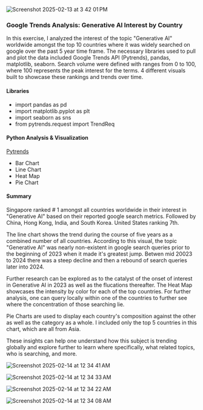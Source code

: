 
![Screenshot 2025-02-13 at 3 42 01 PM](https://github.com/user-attachments/assets/2f53f61e-673d-4ba6-9a1b-2e69f2e263cd)
 



### Google Trends Analysis: Generative AI Interest by Country

In this exercise, I analyzed the interest of the topic "Generative AI" worldwide amongst the top 10 countries where it was widely searched on google over the past 5 year time frame. The necessary libraries used to pull and plot the data included Google Trends API (Pytrends), pandas, matplotlib, seaborn. Search volume were defined with ranges from 0 to 100, where 100 represents the peak interest for the terms. 4 different visuals built to showcase these rankings and trends over time.



#### Libraries

- import pandas as pd
- import matplotlib.pyplot as plt
- import seaborn as sns
- from pytrends.request import TrendReq
 

#### Python Analysis & Visualization

[Pytrends](google-search-analysis.ipynb)

- Bar Chart
- Line Chart
- Heat Map
- Pie Chart
  


#### Summary

Singapore ranked # 1 amongst all countries worldwide in their interest in "Generative AI" based on their reported google search metrics. Followed by China, Hong Kong, India, and South Korea. United States ranking 7th.


The line chart shows the trend during the course of five years as a combined number of all countries. According to this visual, the topic "Generative AI" was nearly non-existent in google search queries prior to the beginning of 2023 when it made it's greatest jump. Betwen mid 20023 to 2024 there was a steep decline and then a rebound of search queries later into 2024.   

Further research can be explored as to the catalyst of the onset of interest in Generative AI in 2023 as well as the flucations thereafter. The Heat Map showcases the intensity by color for each of the top countries. For further analysis, one can query locally within one of the countries to further see where the concentration of those searching lie.  

Pie Charts are used to display each country's composition against the other as well as the category as a whole. I included only the top 5 countries in this chart, which are all from Asia.   

These insights can help one understand how this subject is trending globally and explore further to learn where specifically, what related topics, who is searching, and more.


![Screenshot 2025-02-14 at 12 34 41 AM](https://github.com/user-attachments/assets/7c125e97-ac83-4ec1-ad01-11379af5ae3b)




![Screenshot 2025-02-14 at 12 34 33 AM](https://github.com/user-attachments/assets/9ab37052-b142-480c-9a96-700e52e32479)




![Screenshot 2025-02-14 at 12 34 22 AM](https://github.com/user-attachments/assets/fe2ebef0-f57c-4673-91cb-5afb6702d421)




 ![Screenshot 2025-02-14 at 12 34 08 AM](https://github.com/user-attachments/assets/ca0f2dd8-db04-46d1-a075-ebc6775618dd)
